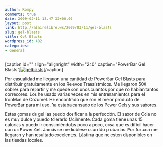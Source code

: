 ```yaml
---
author: Rompy
comments: true
date: 2009-03-11 12:47:33+00:00
layout: post
link: http://alairelibre.ws/2009/03/11/gel-blasts
slug: gel-blasts
title: Gel Blasts
wordpress_id: 482
categories:
- General
---
```


[caption id="" align="alignright" width="240" caption="PowerBar Gel Blasts"][![gelblasts](http://alairelibre.ws/wp-content/uploads/2009/03/gelblasts-thumb.jpg)](http://alairelibre.ws/wp-content/uploads/2009/03/gelblasts.jpg)[/caption]

Por casualidad me llegaron una cantidad de PowerBar Gel Blasts para distribuir gratuitamente en los Relevos Transístmicos. Me llegaron 500 sobres para repartir y me quedé con unos cuantos por que no habían tantos corredores. Los he usado varias veces en mis entrenamientos para el IronMan de Cozumel. He encontrado que son el mejor producto de PowerBar para mi uso. Ya estaba cansado de los Power Gels y sus sabores.

Estas gomas de gel las puedo dosificar a la perfección. El sabor de Cola no es muy dulce y puedo tolerarlo fácilmente. Cada goma tiene unas 15 calorías y puedo ir consumiéndolas poco a poco, cosa que es difícil hacer con un Power Gel. Jamás se me hubiese ocurrido probarlas. Por fortuna me llegaron y han resultado excelentes. Lástima que no esten disponibles en las tiendas locales.
